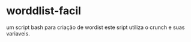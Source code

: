 # worddlist-facil
um script bash para criação de wordist
este sript utiliza o crunch e suas variaveis.
